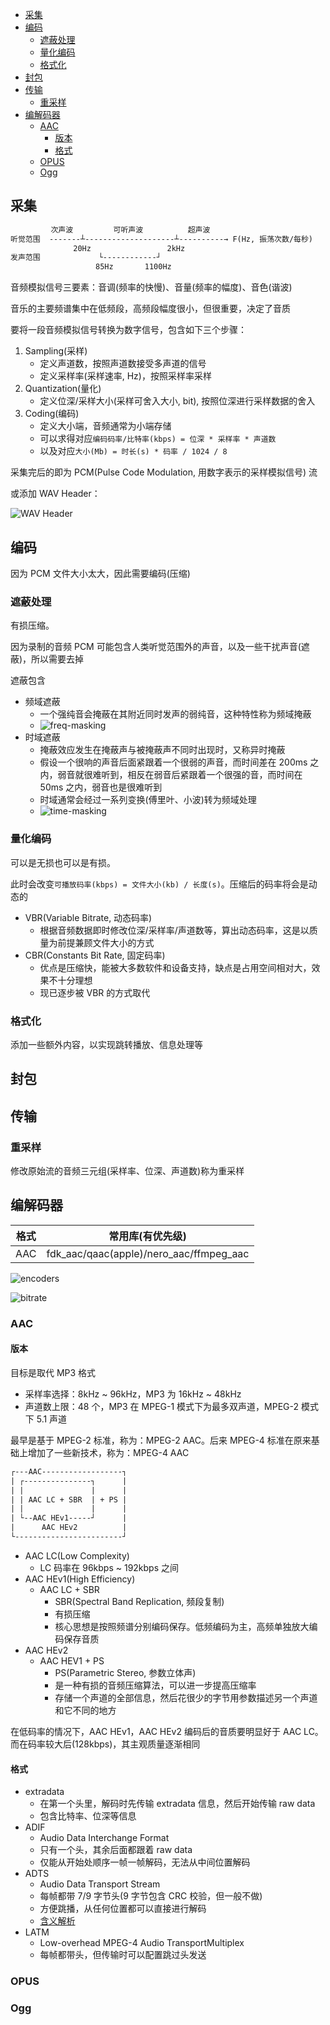 - [采集](#采集)
- [编码](#编码)
  - [遮蔽处理](#遮蔽处理)
  - [量化编码](#量化编码)
  - [格式化](#格式化)
- [封包](#封包)
- [传输](#传输)
  - [重采样](#重采样)
- [编解码器](#编解码器)
  - [AAC](#aac)
    - [版本](#版本)
    - [格式](#格式)
  - [OPUS](#opus)
  - [Ogg](#ogg)

## 采集

```txt
         次声波         可听声波          超声波
听觉范围  -------┴--------------------┴----------→ F(Hz, 振荡次数/每秒)
              20Hz                 2kHz
发声范围             └------------┘
                   85Hz       1100Hz
```

音频模拟信号三要素：音调(频率的快慢)、音量(频率的幅度)、音色(谐波)

音乐的主要频谱集中在低频段，高频段幅度很小，但很重要，决定了音质

要将一段音频模拟信号转换为数字信号，包含如下三个步骤：

1. Sampling(采样)
   - 定义声道数，按照声道数接受多声道的信号
   - 定义采样率(采样速率, Hz)，按照采样率采样
2. Quantization(量化)
   - 定义位深/采样大小(采样可舍入大小, bit), 按照位深进行采样数据的舍入
3. Coding(编码)
   - 定义大小端，音频通常为小端存储
   - 可以求得对应`编码码率/比特率(kbps) = 位深 * 采样率 * 声道数`
   - 以及对应`大小(Mb) = 时长(s) * 码率 / 1024 / 8`

采集完后的即为 PCM(Pulse Code Modulation, 用数字表示的采样模拟信号) 流

或添加 WAV Header：

![WAV Header](/assets/wav-header.png)

## 编码

因为 PCM 文件大小太大，因此需要编码(压缩)

### 遮蔽处理

有损压缩。

因为录制的音频 PCM 可能包含人类听觉范围外的声音，以及一些干扰声音(遮蔽)，所以需要去掉

遮蔽包含

- 频域遮蔽
  - 一个强纯音会掩蔽在其附近同时发声的弱纯音，这种特性称为频域掩蔽
  - ![freq-masking](/assets/freq-masking.jpg)
- 时域遮蔽
  - 掩蔽效应发生在掩蔽声与被掩蔽声不同时出现时，又称异时掩蔽
  - 假设一个很响的声音后面紧跟着一个很弱的声音，而时间差在 200ms 之内，弱音就很难听到，相反在弱音后紧跟着一个很强的音，而时间在 50ms 之内，弱音也是很难听到
  - 时域通常会经过一系列变换(傅里叶、小波)转为频域处理
  - ![time-masking](/assets/time-masking.jpg)

### 量化编码

可以是无损也可以是有损。

此时会改变`可播放码率(kbps) = 文件大小(kb) / 长度(s)`。压缩后的码率将会是动态的

- VBR(Variable Bitrate, 动态码率)
  - 根据音频数据即时修改位深/采样率/声道数等，算出动态码率，这是以质量为前提兼顾文件大小的方式
- CBR(Constants Bit Rate, 固定码率)
  - 优点是压缩快，能被大多数软件和设备支持，缺点是占用空间相对大，效果不十分理想
  - 现已逐步被 VBR 的方式取代

### 格式化

添加一些额外内容，以实现跳转播放、信息处理等

## 封包

## 传输

### 重采样

修改原始流的音频三元组(采样率、位深、声道数)称为重采样

## 编解码器

| 格式 |            常用库(有优先级)             |
| :--: | :-------------------------------------: |
| AAC  | fdk_aac/qaac(apple)/nero_aac/ffmpeg_aac |

![encoders](/assets/audio-encoders.png)

![bitrate](/assets/audio-encoders-bitrate.png)

### AAC

#### 版本

目标是取代 MP3 格式

- 采样率选择：8kHz ~ 96kHz，MP3 为 16kHz ~ 48kHz
- 声道数上限：48 个，MP3 在 MPEG-1 模式下为最多双声道，MPEG-2 模式下 5.1 声道

最早是基于 MPEG-2 标准，称为：MPEG-2 AAC。后来 MPEG-4 标准在原来基础上增加了一些新技术，称为：MPEG-4 AAC

```txt
┌---AAC------------------┐
| ┌---------------┐      |
| |               |      |
| | AAC LC + SBR  | + PS |
| |               |      |
| └--AAC HEv1-----┘      |
|      AAC HEv2          |
└------------------------┘
```

- AAC LC(Low Complexity)
  - LC 码率在 96kbps ~ 192kbps 之间
- AAC HEv1(High Efficiency)
  - AAC LC + SBR
    - SBR(Spectral Band Replication, 频段复制)
    - 有损压缩
    - 核心思想是按照频谱分别编码保存。低频编码为主，高频单独放大编码保存音质
- AAC HEv2
  - AAC HEV1 + PS
    - PS(Parametric Stereo, 参数立体声)
    - 是一种有损的音频压缩算法，可以进一步提高压缩率
    - 存储一个声道的全部信息，然后花很少的字节用参数描述另一个声道和它不同的地方

在低码率的情况下，AAC HEv1，AAC HEv2 编码后的音质要明显好于 AAC LC。而在码率较大后(128kbps)，其主观质量逐渐相同

#### 格式

- extradata
  - 在第一个头里，解码时先传输 extradata 信息，然后开始传输 raw data
  - 包含比特率、位深等信息
- ADIF
  - Audio Data Interchange Format
  - 只有一个头，其余后面都跟着 raw data
  - 仅能从开始处顺序一帧一帧解码，无法从中间位置解码
- ADTS
  - Audio Data Transport Stream
  - 每帧都带 7/9 字节头(9 字节包含 CRC 校验，但一般不做)
  - 方便跳播，从任何位置都可以直接进行解码
  - [含义解析](https://www.p23.nl/projects/aac-header/)
- LATM
  - Low-overhead MPEG-4 Audio TransportMultiplex
  - 每帧都带头，但传输时可以配置跳过头发送

### OPUS

### Ogg
